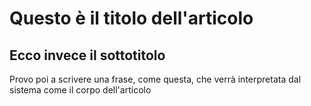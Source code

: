 # Questo è il titolo dell'articolo
## Ecco invece il sottotitolo
Provo poi a scrivere una frase, come questa, che verrà interpretata dal sistema come il corpo dell'articolo
